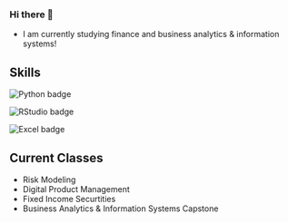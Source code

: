 ### Hi there 👋
- I am currently studying finance and business analytics & information systems!

## Skills


![Python badge](https://img.shields.io/static/v1?message=python&logo=python&labelColor=5c5c5c&color=3776AB&logoColor=white&label=%20&style=for-the-badge)

![RStudio badge](https://img.shields.io/static/v1?message=rstudio&logo=rstduio&labelColor=5c5c5c&color=3776AB&logoColor=white&label=%20&style=for-the-badge)

![Excel badge](https://img.shields.io/static/v1?message=excel&logo=excel&labelColor=217346&color=217346&logoColor=white&label=%20&style=for-the-badge)

## Current Classes
- Risk Modeling
- Digital Product Management
- Fixed Income Securtities
- Business Analytics & Information Systems Capstone
